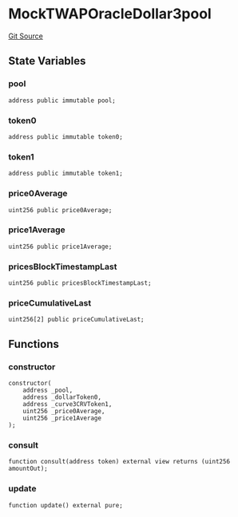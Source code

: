# MockTWAPOracleDollar3pool
[Git Source](https://github.com/ubiquity/ubiquity-dollar/blob/ffeaddd1fd1406665ab0a20ce038bfd2170d6f36/src/dollar/mocks/MockTWAPOracleDollar3pool.sol)


## State Variables
### pool

```solidity
address public immutable pool;
```


### token0

```solidity
address public immutable token0;
```


### token1

```solidity
address public immutable token1;
```


### price0Average

```solidity
uint256 public price0Average;
```


### price1Average

```solidity
uint256 public price1Average;
```


### pricesBlockTimestampLast

```solidity
uint256 public pricesBlockTimestampLast;
```


### priceCumulativeLast

```solidity
uint256[2] public priceCumulativeLast;
```


## Functions
### constructor


```solidity
constructor(
    address _pool,
    address _dollarToken0,
    address _curve3CRVToken1,
    uint256 _price0Average,
    uint256 _price1Average
);
```

### consult


```solidity
function consult(address token) external view returns (uint256 amountOut);
```

### update


```solidity
function update() external pure;
```

